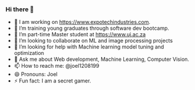 ### Hi there 👋
- 🔭 I am working on https://www.expotechindustries.com.
- 🔭 I’m training young graduates through software dev bootcamp. 
- 🌱 I’m part-time Master student at https://www.uj.ac.za
- 👯 I’m looking to collaborate on ML and image processing projects
- 🤔 I’m looking for help with Machine learning model tuning and optimization
- 💬 Ask me about Web development, Machine Learning, Computer Vision.
- 📫 How to reach me: @joel1208199
- 😄 Pronouns: Joel
- ⚡ Fun fact: I am a secret gamer.
